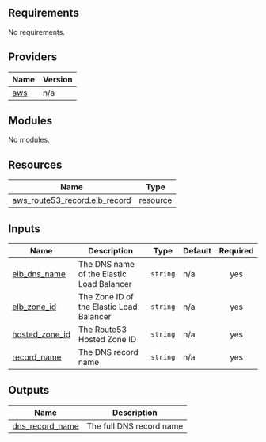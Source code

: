 ## Requirements

No requirements.

## Providers

| Name | Version |
|------|---------|
| <a name="provider_aws"></a> [aws](#provider\_aws) | n/a |

## Modules

No modules.

## Resources

| Name | Type |
|------|------|
| [aws_route53_record.elb_record](https://registry.terraform.io/providers/hashicorp/aws/latest/docs/resources/route53_record) | resource |

## Inputs

| Name | Description | Type | Default | Required |
|------|-------------|------|---------|:--------:|
| <a name="input_elb_dns_name"></a> [elb\_dns\_name](#input\_elb\_dns\_name) | The DNS name of the Elastic Load Balancer | `string` | n/a | yes |
| <a name="input_elb_zone_id"></a> [elb\_zone\_id](#input\_elb\_zone\_id) | The Zone ID of the Elastic Load Balancer | `string` | n/a | yes |
| <a name="input_hosted_zone_id"></a> [hosted\_zone\_id](#input\_hosted\_zone\_id) | The Route53 Hosted Zone ID | `string` | n/a | yes |
| <a name="input_record_name"></a> [record\_name](#input\_record\_name) | The DNS record name | `string` | n/a | yes |

## Outputs

| Name | Description |
|------|-------------|
| <a name="output_dns_record_name"></a> [dns\_record\_name](#output\_dns\_record\_name) | The full DNS record name |

